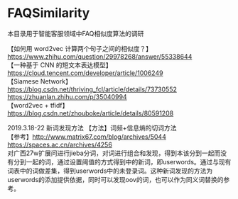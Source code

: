 # FAQSimilarity
本目录用于智能客服领域中FAQ相似度算法的调研

【如何用 word2vec 计算两个句子之间的相似度？】https://www.zhihu.com/question/29978268/answer/55338644  
【一种基于 CNN 的短文本表达模型】https://cloud.tencent.com/developer/article/1006249  
【Siamese Network】https://blog.csdn.net/thriving_fcl/article/details/73730552  
https://zhuanlan.zhihu.com/p/35040994  
【word2vec + tfidf】https://blog.csdn.net/zhouboke/article/details/80591208  

 
   
2019.3.18-22 
新词发现方法
【方法】词频+信息熵的切词方法  
【参考】http://www.matrix67.com/blog/archives/5044  
https://spaces.ac.cn/archives/4256  
对广西27w扩展问进行jieba分词，对词进行组合和发现，得到本该分到一起而没有分到一起的词，通过设置阈值的方式得到中的新词，即userwords。通过与现有词表中的词做差集，得到userwords中的未登录词。这种新词发现的方法为userwords的添加提供依据，同时可以发现oov的词，也可以作为同义词替换的参考。
